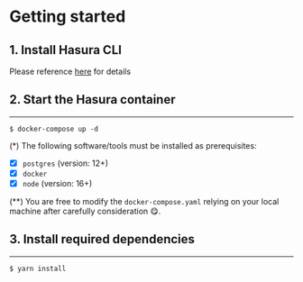 # Getting started

## 1. Install Hasura CLI

Please reference [here](https://hasura.io/docs/latest/graphql/core/hasura-cli/install-hasura-cli/) for details

## 2. Start the Hasura container
---

`$ docker-compose up -d`

(*) The following software/tools must be installed as prerequisites:

- [x] `postgres` (version: 12+)
- [x] `docker`
- [x] `node` (version: 16+)

(**) You are free to modify the `docker-compose.yaml` relying on your local machine after carefully consideration :yum:.

## 3. Install required dependencies
---

`$ yarn install`

